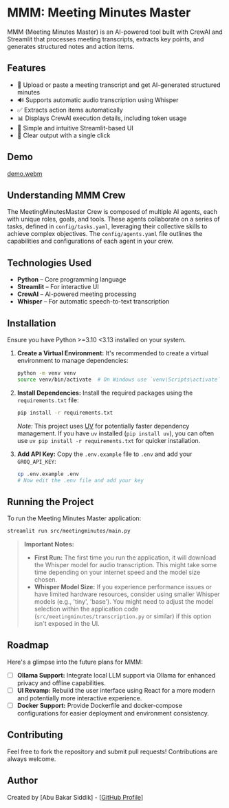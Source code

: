 # MMM: Meeting Minutes Master

MMM (Meeting Minutes Master) is an AI-powered tool built with CrewAI and Streamlit that processes meeting transcripts, extracts key points, and generates structured notes and action items.

## Features
- 📝 Upload or paste a meeting transcript and get AI-generated structured minutes
- 🔊 Supports automatic audio transcription using Whisper
- ✅ Extracts action items automatically
- 📊 Displays CrewAI execution details, including token usage
- 🚀 Simple and intuitive Streamlit-based UI
- 🧹 Clear output with a single click

## Demo
[demo.webm](https://github.com/user-attachments/assets/1261943c-5713-4bd6-8750-284004db6705)

## Understanding MMM Crew

The MeetingMinutesMaster Crew is composed of multiple AI agents, each with unique roles, goals, and tools. These agents collaborate on a series of tasks, defined in `config/tasks.yaml`, leveraging their collective skills to achieve complex objectives. The `config/agents.yaml` file outlines the capabilities and configurations of each agent in your crew.


## Technologies Used
- **Python** – Core programming language
- **Streamlit** – For interactive UI
- **CrewAI** – AI-powered meeting processing
-  **Whisper** – For automatic speech-to-text transcription

## Installation

Ensure you have Python >=3.10 <3.13 installed on your system.

1.  **Create a Virtual Environment:**
    It's recommended to create a virtual environment to manage dependencies:
    ```bash
    python -m venv venv
    source venv/bin/activate  # On Windows use `venv\Scripts\activate`
    ```

2.  **Install Dependencies:**
    Install the required packages using the `requirements.txt` file:
    ```bash
    pip install -r requirements.txt
    ```
    *Note:* This project uses [UV](https://docs.astral.sh/uv/) for potentially faster dependency management. If you have `uv` installed (`pip install uv`), you can often use `uv pip install -r requirements.txt` for quicker installation.

3.  **Add API Key:**
    Copy the `.env.example` file to `.env` and add your `GROQ_API_KEY`:
    ```bash
    cp .env.example .env
    # Now edit the .env file and add your key
    ```

## Running the Project

To run the Meeting Minutes Master application:

```bash
streamlit run src/meetingminutes/main.py
```

> **Important Notes:**
> *   **First Run:** The first time you run the application, it will download the Whisper model for audio transcription. This might take some time depending on your internet speed and the model size chosen.
> *   **Whisper Model Size:** If you experience performance issues or have limited hardware resources, consider using smaller Whisper models (e.g., 'tiny', 'base'). You might need to adjust the model selection within the application code (`src/meetingminutes/transcription.py` or similar) if this option isn't exposed in the UI.

## Roadmap

Here's a glimpse into the future plans for MMM:

- [ ] **Ollama Support:** Integrate local LLM support via Ollama for enhanced privacy and offline capabilities.
- [ ] **UI Revamp:** Rebuild the user interface using React for a more modern and potentially more interactive experience.
- [ ] **Docker Support:** Provide Dockerfile and docker-compose configurations for easier deployment and environment consistency.

## Contributing
Feel free to fork the repository and submit pull requests! Contributions are always welcome.


## Author
Created by [Abu Bakar Siddik] - [[GitHub Profile](https://github.com/Bakar31)]
